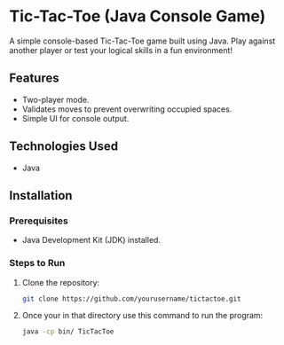 # Tic-Tac-Toe (Java Console Game)

A simple console-based Tic-Tac-Toe game built using Java. Play against another player or test your logical skills in a fun environment!

## Features
- Two-player mode.
- Validates moves to prevent overwriting occupied spaces.
- Simple UI for console output.

## Technologies Used
- Java

## Installation
### Prerequisites
- Java Development Kit (JDK) installed.

### Steps to Run
1. Clone the repository:
   ```bash
   git clone https://github.com/yourusername/tictactoe.git

2. Once your in that directory use this command to run the program:
   ```bash
   java -cp bin/ TicTacToe
